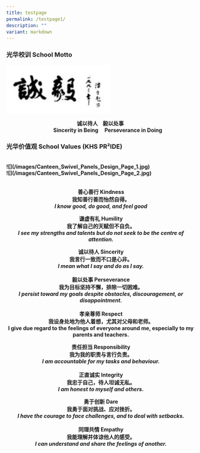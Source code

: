 ```yaml
---
title: testpage
permalink: /testpage1/
description: ""
variant: markdown
---
```

<h3><strong>光华校训 School Motto</strong></h3>
<div class="isomer-image-wrapper">
<img style="width:55%" height="auto" width="100%" src="/images/smv1.png">
</div>
<p style="text-align: center;"><strong>诚以待人&nbsp;&nbsp; &nbsp;毅以处事&nbsp;</strong>
<br><strong> ‎ ‎ ‎ ‎ ‎ ‎ ‎ ‎ ‎ ‎ ‎ ‎Sincerity in Being‎ ‎ ‎ ‎ ‎ Perseverance in Doing</strong>
</p>
<p></p>
<h3><strong>光华价值观 School Values (KHS PR²IDE)</strong></h3>
<p><strong><br>![](/images/Canteen_Swivel_Panels_Design_Page_1.jpg) 
<br>![](/images/Canteen_Swivel_Panels_Design_Page_2.jpg)</strong>
</p>
<p style="text-align: center;"><strong><br>善心善行 Kindness <br>我知善行善而怡然自得。 <br><em>I know good, do good, and feel good</em> <br></strong>
</p>
<p style="text-align: center;"><strong>谦虚有礼 Humility <br>我了解自己的天赋但不自负。 <br><em>I see my strengths and talents but do not seek to be the centre of attention.</em></strong>
</p>
<p style="text-align: center;"><strong>诚以待人 Sincerity <br>我言行一致而不口是心非。 <br><em>I mean what I say and do as I say.</em> <br><br>毅以处事 Perseverance <br>我为目标坚持不懈，排除一切困难。 <br><em>I persist toward my goals despite obstacles, discouragement, or disappointment.</em> <br><br>孝亲尊师 Respect <br>我设身处地为他人着想，尤其对父母和老师。 <br>I give due regard to the feelings of everyone around me, especially to my parents and teachers. <br></strong>
</p>
<p style="text-align: center;"><strong>责任担当 Responsibility <br>我为我的职责与言行负责。 <br><em>I am accountable for my tasks and behaviour.</em> <br><br>正直诚实 Integrity <br>我忠于自己，待人坦诚无私。 <br><em>I am honest to myself and others.</em> <br></strong>
</p>
<p style="text-align: center;"><strong>勇于创新 Dare <br>我勇于面对挑战、应对挫折。 <br><em>I have the courage to face challenges, and to deal with setbacks.</em> <br><br>同理共情 Empathy <br>我能理解并体谅他人的感受。 <br><em>I can understand and share the feelings of another.</em></strong>
</p>
